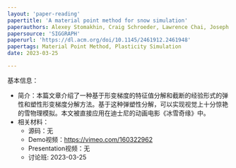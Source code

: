 ```yaml
---
layout: 'paper-reading'
papertitle: 'A material point method for snow simulation'
paperauthors: Alexey Stomakhin, Craig Schroeder, Lawrence Chai, Joseph Teran, Andrew Selle
papersource: 'SIGGRAPH'
paperurl: 'https://dl.acm.org/doi/10.1145/2461912.2461948'
papertags: Material Point Method, Plasticity Simulation
date: 2023-03-25

---
```


基本信息：

- 简介：本篇文章介绍了一种基于形变梯度的特征值分解和截断的经验形式的弹性和塑性形变梯度分解方法。基于这种弹塑性分解，可以实现视觉上十分惊艳的雪物理模拟。本文被直接应用在迪士尼的动画电影《冰雪奇缘》中。
- 相关材料：
  - 源码：无
  - Demo视频：https://vimeo.com/160322962
  - Presentation视频：无
  - 讨论班: 2023-03-25
